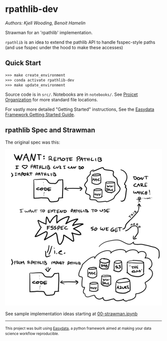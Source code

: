 rpathlib-dev
==============================
_Authors: Kjell Wooding, Benoit Hamelin_

Strawman for an 'rpathlib' implementation.

`rpathlib` is an idea to extend the pathlib API to handle fsspec-style paths (and use fsspec under the hood to make these accesses)


Quick Start
-----------
```
>>> make create_environment
>>> conda activate rpathlib-dev
>>> make update_environment
```

Source code is in `src/`. Notebooks are in `notebooks/`. See [Projcet Organization](reference/easydata/file-reference.md) for more standard file locations.

For vastly more detailed "Getting Started" instructions, See the [Easydata Framework Getting Started Guide](reference/easydata/easydata.md).

rpathlib Spec and Strawman
----------

The original spec was this:

![](reference/images/want-remote-pathlib.jpg)

See sample implementation ideas starting at [00-strawman.ipynb](notebooks/00-strawman.ipynb)



--------

<p><small>This project was built using <a target="_blank" href="https://github.com/hackalog/easydata">Easydata</a>, a python framework aimed at making your data science workflow reproducible.</small></p>
